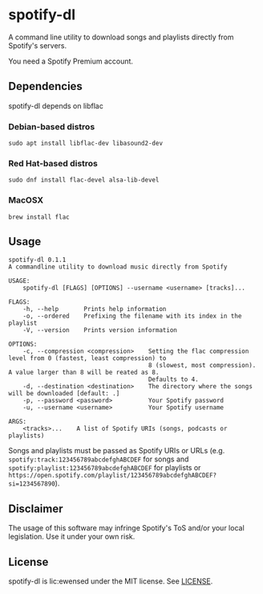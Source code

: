 # spotify-dl

A command line utility to download songs and playlists directly from Spotify's servers.

You need a Spotify Premium account.

## Dependencies

spotify-dl depends on libflac

### Debian-based distros

```
sudo apt install libflac-dev libasound2-dev
```
### Red Hat-based distros

```
sudo dnf install flac-devel alsa-lib-devel
```

### MacOSX

```
brew install flac
```

## Usage

```
spotify-dl 0.1.1
A commandline utility to download music directly from Spotify

USAGE:
    spotify-dl [FLAGS] [OPTIONS] --username <username> [tracks]...

FLAGS:
    -h, --help       Prints help information
    -o, --ordered    Prefixing the filename with its index in the playlist
    -V, --version    Prints version information

OPTIONS:
    -c, --compression <compression>    Setting the flac compression level from 0 (fastest, least compression) to
                                       8 (slowest, most compression). A value larger than 8 will be reated as 8.
                                       Defaults to 4.
    -d, --destination <destination>    The directory where the songs will be downloaded [default: .]
    -p, --password <password>          Your Spotify password
    -u, --username <username>          Your Spotify username

ARGS:
    <tracks>...    A list of Spotify URIs (songs, podcasts or playlists)
```

Songs and playlists must be passed as Spotify URIs or URLs (e.g. `spotify:track:123456789abcdefghABCDEF` for songs and `spotify:playlist:123456789abcdefghABCDEF` for playlists or `https://open.spotify.com/playlist/123456789abcdefghABCDEF?si=1234567890`).

## Disclaimer

The usage of this software may infringe Spotify's ToS and/or your local legislation. Use it under your own risk.

## License

spotify-dl is lic:ewensed under the MIT license. See [LICENSE](LICENSE).
